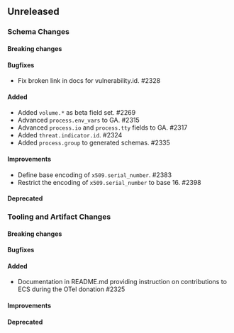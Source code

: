 <!-- When adding an entry to the Changelog:

- Please follow the Keep a Changelog: http://keepachangelog.com/ guidelines.
- Please insert your changelog line ordered by PR ID.
- Make sure you add your entry to the correct section (schema or tooling).

Thanks, you're awesome :-) -->

## Unreleased

### Schema Changes

#### Breaking changes

#### Bugfixes
* Fix broken link in docs for vulnerability.id. #2328

#### Added

* Added `volume.*` as beta field set. #2269
* Advanced `process.env_vars` to GA. #2315
* Advanced `process.io` and `process.tty` fields to GA. #2317
* Added `threat.indicator.id`. #2324
* Added `process.group` to generated schemas. #2335

#### Improvements

* Define base encoding of `x509.serial_number`. #2383
* Restrict the encoding of `x509.serial_number` to base 16. #2398

#### Deprecated

### Tooling and Artifact Changes

#### Breaking changes

#### Bugfixes

#### Added

* Documentation in README.md providing instruction on contributions to ECS during the OTel donation #2325

#### Improvements

#### Deprecated

<!-- All empty sections:

## Unreleased

### Schema Changes

#### Breaking changes

#### Bugfixes

#### Added

#### Improvements

#### Deprecated

### Tooling and Artifact Changes

#### Breaking changes

#### Bugfixes

#### Added

#### Improvements

#### Deprecated

-->
